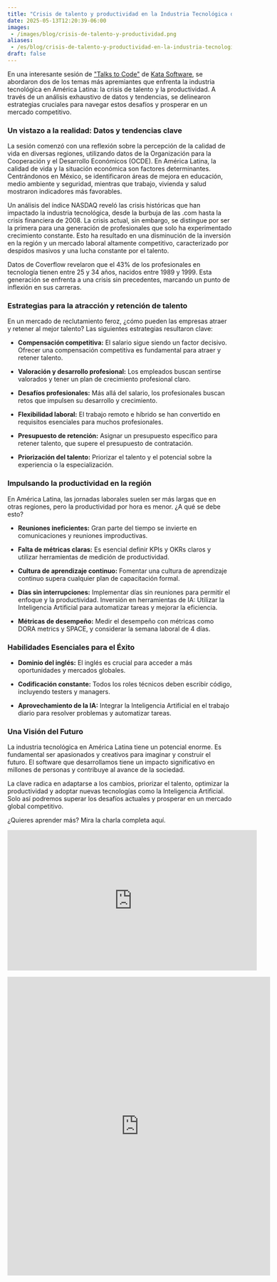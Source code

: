 ```yaml
---
title: "Crisis de talento y productividad en la Industria Tecnológica de LATAM: Un análisis profundo"
date: 2025-05-13T12:20:39-06:00
images:
 - /images/blog/crisis-de-talento-y-productividad.png
aliases:
 - /es/blog/crisis-de-talento-y-productividad-en-la-industria-tecnologica-de-latam
draft: false
---
```


En una interesante sesión de ["Talks to Code"](https://youtube.com/playlist?list=PLnLzwYW6HOC4xlXAtjIxfULHowj7mwyMo&si=xlxga3JcPcfjeySs) de [Kata Software](https://bestplacetocode.com/companies/kata-software/), se abordaron dos de los temas más apremiantes que enfrenta la industria tecnológica en América Latina: la crisis de talento y la productividad. A través de un análisis exhaustivo de datos y tendencias, se delinearon estrategias cruciales para navegar estos desafíos y prosperar en un mercado competitivo.

### Un vistazo a la realidad: Datos y tendencias clave

La sesión comenzó con una reflexión sobre la percepción de la calidad de vida en diversas regiones, utilizando datos de la Organización para la Cooperación y el Desarrollo Económicos (OCDE). En América Latina, la calidad de vida y la situación económica son factores determinantes. Centrándonos en México, se identificaron áreas de mejora en educación, medio ambiente y seguridad, mientras que trabajo, vivienda y salud mostraron indicadores más favorables.

Un análisis del índice NASDAQ reveló las crisis históricas que han impactado la industria tecnológica, desde la burbuja de las .com hasta la crisis financiera de 2008. La crisis actual, sin embargo, se distingue por ser la primera para una generación de profesionales que solo ha experimentado crecimiento constante. Esto ha resultado en una disminución de la inversión en la región y un mercado laboral altamente competitivo, caracterizado por despidos masivos y una lucha constante por el talento.

Datos de Coverflow revelaron que el 43% de los profesionales en tecnología tienen entre 25 y 34 años, nacidos entre 1989 y 1999. Esta generación se enfrenta a una crisis sin precedentes, marcando un punto de inflexión en sus carreras.

### Estrategias para la atracción y retención de talento

En un mercado de reclutamiento feroz, ¿cómo pueden las empresas atraer y retener al mejor talento? Las siguientes estrategias resultaron clave:

* **Compensación competitiva:** El salario sigue siendo un factor decisivo. Ofrecer una compensación competitiva es fundamental para atraer y retener talento.

* **Valoración y desarrollo profesional:** Los empleados buscan sentirse valorados y tener un plan de crecimiento profesional claro.

* **Desafíos profesionales:** Más allá del salario, los profesionales buscan retos que impulsen su desarrollo y crecimiento.

* **Flexibilidad laboral:** El trabajo remoto e híbrido se han convertido en requisitos esenciales para muchos profesionales.

* **Presupuesto de retención:** Asignar un presupuesto específico para retener talento, que supere el presupuesto de contratación.

* **Priorización del talento:** Priorizar el talento y el potencial sobre la experiencia o la especialización.

### Impulsando la productividad en la región

En América Latina, las jornadas laborales suelen ser más largas que en otras regiones, pero la productividad por hora es menor. ¿A qué se debe esto?

* **Reuniones ineficientes:** Gran parte del tiempo se invierte en comunicaciones y reuniones improductivas.

* **Falta de métricas claras:** Es esencial definir KPIs y OKRs claros y utilizar herramientas de medición de productividad.

* **Cultura de aprendizaje continuo:** Fomentar una cultura de aprendizaje continuo supera cualquier plan de capacitación formal.

* **Días sin interrupciones:** Implementar días sin reuniones para permitir el enfoque y la productividad.
Inversión en herramientas de IA: Utilizar la Inteligencia Artificial para automatizar tareas y mejorar la eficiencia.

* **Métricas de desempeño:** Medir el desempeño con métricas como DORA metrics y SPACE, y considerar la semana laboral de 4 días.

### Habilidades Esenciales para el Éxito

* **Dominio del inglés:** El inglés es crucial para acceder a más oportunidades y mercados globales.

* **Codificación constante:** Todos los roles técnicos deben escribir código, incluyendo testers y managers.

* **Aprovechamiento de la IA:** Integrar la Inteligencia Artificial en el trabajo diario para resolver problemas y automatizar tareas.

### Una Visión del Futuro

La industria tecnológica en América Latina tiene un potencial enorme. Es fundamental ser apasionados y creativos para imaginar y construir el futuro. El software que desarrollamos tiene un impacto significativo en millones de personas y contribuye al avance de la sociedad.

La clave radica en adaptarse a los cambios, priorizar el talento, optimizar la productividad y adoptar nuevas tecnologías como la Inteligencia Artificial. Solo así podremos superar los desafíos actuales y prosperar en un mercado global competitivo.

¿Quieres aprender más? Mira la charla completa aquí.

<iframe class="mx-auto d-block" width="560" height="315" src="https://www.youtube.com/embed/rdMRfAZT3Jw?si=iU-iBpgQyyqQVL2X" title="YouTube video player" frameborder="0" allow="accelerometer; autoplay; clipboard-write; encrypted-media; gyroscope; picture-in-picture; web-share" referrerpolicy="strict-origin-when-cross-origin" allowfullscreen></iframe>



<div class="container">
<p><iframe class="mx-auto d-block" frameborder="0" height="670" src="https://cdn.forms-content.sg-form.com/b0d10a69-e8ab-11ef-97b7-1ee12bc8f7dd" width="590">Loading...</iframe></p>
</div>
